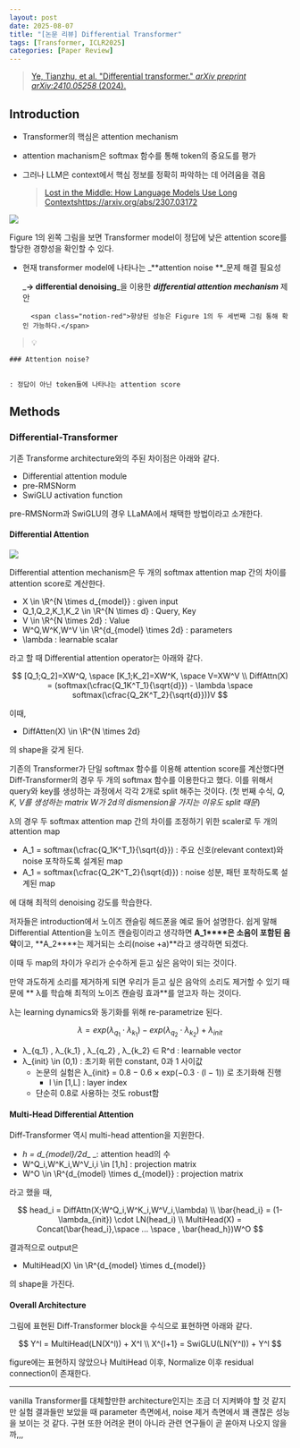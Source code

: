 ```yaml
---
layout: post
date: 2025-08-07
title: "[논문 리뷰] Differential Transformer"
tags: [Transformer, ICLR2025]
categories: [Paper Review]
---
```


> [Ye, Tianzhu, et al. "Differential transformer." ](https://arxiv.org/abs/2410.05258)[_arXiv preprint arXiv:2410.05258_](https://arxiv.org/abs/2410.05258)[ (2024).](https://arxiv.org/abs/2410.05258)



## Introduction

- Transformer의 핵심은 attention mechanism
- attention machanism은 softmax 함수를 통해 token의 중요도를 평가
- 그러나 LLM은 context에서 핵심 정보를 정확히 파악하는 데 어려움을 겪음

	> [Lost in the Middle: How Language Models Use Long Contextshttps://arxiv.org/abs/2307.03172](https://arxiv.org/abs/2307.03172)


![](https://prod-files-secure.s3.us-west-2.amazonaws.com/542b861c-36a8-4051-84e5-8804b6728dba/9083ea56-691a-4752-ae26-47f403431ac8/image.png?X-Amz-Algorithm=AWS4-HMAC-SHA256&X-Amz-Content-Sha256=UNSIGNED-PAYLOAD&X-Amz-Credential=ASIAZI2LB466ZZIJKJGL%2F20250809%2Fus-west-2%2Fs3%2Faws4_request&X-Amz-Date=20250809T110047Z&X-Amz-Expires=3600&X-Amz-Security-Token=IQoJb3JpZ2luX2VjEIP%2F%2F%2F%2F%2F%2F%2F%2F%2F%2FwEaCXVzLXdlc3QtMiJHMEUCIQDP%2FIGSkVU24uC80nKRRbDZ962aYoV1t%2BtP%2BviPoQvbLQIgQwk8g8h81o1ofxjTpNRQ%2FDr0Lpr3c5S0qGYvVRTOEYQqiAQIvP%2F%2F%2F%2F%2F%2F%2F%2F%2F%2FARAAGgw2Mzc0MjMxODM4MDUiDF5zfnt6MUT9NT%2BuRSrcA1Jk2kZqd6v1XhKZyzSDJL6CsaIeRbJHqrvpmtuOg0htp1TCO4w4saGyk5N%2BO4CF3NHd4xZ4VQDSTosCE9s2driGSKDrsa7yZil3VeQ3rkP6FAAp%2FFVk%2Fvn0XMTQhiMFEfNMelIyGGmfwedtcuVCNPxmuz2%2BHAqOSSTPY2au7c3Bm8ikA8GFWThywi%2F%2BwTsg9dfhcO3K%2BgiRDtjqsCcFP5x%2B%2BnDIPLHGDFOA9QFnbwoOdrmXlg6J0MVInVRN3NPa3M8JYBm4vW%2B0vPEhaKfSvFhUcsOapTgzMwRLhUROoNwfFroHIgCG5XqqlJaxUFdpPCxVh41RpPGS01aNBeHxF5p5hUpvya82dWAnkWcisYmay2pwcPG8BO5gRIlRwyaT2qKp7uIDyCFD2ND3l7hVpZkKNFAUeaEqh5OU837YQBXSJxZB2UT622hvg7yBymKFfyTWCLBEU6coDwkc%2Fqkm4lsyW0EONEfOVPVcG84nKQV%2FzKhELipc%2BICg2JaE%2FsokEIgfh7%2BlQ5vJkSIdYZvExhrD%2FcjPfSn2A2J37E8tAFIb3Mun%2BSqJjjE0yG5II1%2FCpAIb5smAhBCvFlEO6I30FHHAjh26zbv29C3kbP0IdBexYPVv1d05M5%2FZlirMMI3J3MQGOqUBXUSxdCuMZhw4JsLly26FSNrqOsQnRdQmJfduR4zfX3nTCOttzRxz6eiyoKSG2VymqLN1j2F7Hi9YC1j8M5PZF7epBk4vuuOxKqxnfQUaxnLRyrIzFpB0BtavHj2BILyO0OKz2%2BuEm4AR8ymsryJViDSc8Aqdw7VxY5Ok7xDT34tv9REsefRlk2V5eMEAurjkyNTXZ%2FShAcQt0IMfxJx0MLNUDytw&X-Amz-Signature=077571da07cde950a27ea64c04bc7b982adf147649a5059bd0eb9c93bb65fd6c&X-Amz-SignedHeaders=host&x-amz-checksum-mode=ENABLED&x-id=GetObject)


Figure 1의 왼쪽 그림을 보면 Transformer model이 정답에 낮은 attention score를 할당한 경향성을 확인할 수 있다.

- 현재 transformer model에 나타나는 _**attention noise **_문제 해결 필요성

	_**→ differential denoising**_을 이용한 _**differential attention mechanism**_ 제안


		<span class="notion-red">향상된 성능은 Figure 1의 두 세번째 그림 통해 확인 가능하다.</span>


> 💡 


	### Attention noise?


	: 정답이 아닌 token들에 나타나는 attention score



## Methods



### Differential-Transformer


기존 Transforme architecture와의 주된 차이점은 아래와 같다.

- Differential attention module
- pre-RMSNorm
- SwiGLU activation function

pre-RMSNorm과 SwiGLU의 경우 LLaMA에서 채택한 방법이라고 소개한다.



#### Differential Attention


![](https://prod-files-secure.s3.us-west-2.amazonaws.com/542b861c-36a8-4051-84e5-8804b6728dba/116d70b2-1963-4810-9167-f4c7d8a06e8f/image.png?X-Amz-Algorithm=AWS4-HMAC-SHA256&X-Amz-Content-Sha256=UNSIGNED-PAYLOAD&X-Amz-Credential=ASIAZI2LB466ZZIJKJGL%2F20250809%2Fus-west-2%2Fs3%2Faws4_request&X-Amz-Date=20250809T110047Z&X-Amz-Expires=3600&X-Amz-Security-Token=IQoJb3JpZ2luX2VjEIP%2F%2F%2F%2F%2F%2F%2F%2F%2F%2FwEaCXVzLXdlc3QtMiJHMEUCIQDP%2FIGSkVU24uC80nKRRbDZ962aYoV1t%2BtP%2BviPoQvbLQIgQwk8g8h81o1ofxjTpNRQ%2FDr0Lpr3c5S0qGYvVRTOEYQqiAQIvP%2F%2F%2F%2F%2F%2F%2F%2F%2F%2FARAAGgw2Mzc0MjMxODM4MDUiDF5zfnt6MUT9NT%2BuRSrcA1Jk2kZqd6v1XhKZyzSDJL6CsaIeRbJHqrvpmtuOg0htp1TCO4w4saGyk5N%2BO4CF3NHd4xZ4VQDSTosCE9s2driGSKDrsa7yZil3VeQ3rkP6FAAp%2FFVk%2Fvn0XMTQhiMFEfNMelIyGGmfwedtcuVCNPxmuz2%2BHAqOSSTPY2au7c3Bm8ikA8GFWThywi%2F%2BwTsg9dfhcO3K%2BgiRDtjqsCcFP5x%2B%2BnDIPLHGDFOA9QFnbwoOdrmXlg6J0MVInVRN3NPa3M8JYBm4vW%2B0vPEhaKfSvFhUcsOapTgzMwRLhUROoNwfFroHIgCG5XqqlJaxUFdpPCxVh41RpPGS01aNBeHxF5p5hUpvya82dWAnkWcisYmay2pwcPG8BO5gRIlRwyaT2qKp7uIDyCFD2ND3l7hVpZkKNFAUeaEqh5OU837YQBXSJxZB2UT622hvg7yBymKFfyTWCLBEU6coDwkc%2Fqkm4lsyW0EONEfOVPVcG84nKQV%2FzKhELipc%2BICg2JaE%2FsokEIgfh7%2BlQ5vJkSIdYZvExhrD%2FcjPfSn2A2J37E8tAFIb3Mun%2BSqJjjE0yG5II1%2FCpAIb5smAhBCvFlEO6I30FHHAjh26zbv29C3kbP0IdBexYPVv1d05M5%2FZlirMMI3J3MQGOqUBXUSxdCuMZhw4JsLly26FSNrqOsQnRdQmJfduR4zfX3nTCOttzRxz6eiyoKSG2VymqLN1j2F7Hi9YC1j8M5PZF7epBk4vuuOxKqxnfQUaxnLRyrIzFpB0BtavHj2BILyO0OKz2%2BuEm4AR8ymsryJViDSc8Aqdw7VxY5Ok7xDT34tv9REsefRlk2V5eMEAurjkyNTXZ%2FShAcQt0IMfxJx0MLNUDytw&X-Amz-Signature=3387892d7735e47914e99c08e629b14cddf3e25d89760c747d9ac94fcb00f399&X-Amz-SignedHeaders=host&x-amz-checksum-mode=ENABLED&x-id=GetObject)


Differential attention mechanism은 두 개의 softmax attention map 간의 차이를 attention score로 계산한다.

- X \in \R^{N \times d\_{model}} : given input
- Q\_1,Q\_2,K\_1,K\_2 \in \R^{N \times d} : Query, Key
- V \in \R^{N \times 2d} : Value
- W^Q,W^K,W^V \in \R^{d\_{model} \times 2d} : parameters
- \lambda : learnable scalar

라고 할 때 Differential attention operator는 아래와 같다.


$$
[Q_1;Q_2]=XW^Q, \space [K_1;K_2]=XW^K, \space V=XW^V \\
DiffAttn(X) = (softmax(\cfrac{Q_1K^T_1}{\sqrt{d}}) - \lambda \space softmax(\cfrac{Q_2K^T_2}{\sqrt{d}}))V
$$


이때,

- DiffAtten(X) \in \R^{N \times 2d}

의 shape을 갖게 된다.


기존의 Transformer가 단일 softmax 함수를 이용해 attention score를 계산했다면 Diff-Transformer의 경우 두 개의 softmax 함수를 이용한다고 했다. 이를 위해서 query와 key를 생성하는 과정에서 각각 2개로 split 해주는 것이다. <span class="notion-red">(첫 번째 수식, </span><span class="notion-red">_Q, K, V를 생성하는 matrix W가 2d의 dismension을 가지는 이유도 split 때문_</span><span class="notion-red">)</span>


 λ의 경우 두 softmax attention map 간의 차이를 조정하기 위한 scaler로 두 개의 attention map

- A\_1 = softmax(\cfrac{Q\_1K^T\_1}{\sqrt{d}}) : 주요 신호(relevant context)와 noise 포착하도록 설계된 map
- A\_1 = softmax(\cfrac{Q\_2K^T\_2}{\sqrt{d}}) : noise 성분, 패턴 포착하도록 설계된 map 

에 대해 최적의 denoising 강도를 학습한다.


저자들은 introduction에서 노이즈 캔슬링 헤드폰을 예로 들어 설명한다. 쉽게 말해 Differential Attention을 노이즈 캔슬링이라고 생각하면 **A\_1****은 소음이 포함된 음악**이고, **A\_2****는 제거되는 소리(noise +a)**라고 생각하면 되겠다. 


이때 두 map의 차이가 우리가 순수하게 듣고 싶은 음악이 되는 것이다. 


만약 과도하게 소리를 제거하게 되면 우리가 듣고 싶은 음악의 소리도 제거할 수 있기 때문에 ** λ를 학습해 최적의 노이즈 캔슬링 효과**를 얻고자 하는 것이다.


λ는 learning dynamics와 동기화를 위해 re-parametrize 된다.


$$
\lambda = exp(\lambda_{q_1} \cdot \lambda_{k_1}) - exp(\lambda_{q_2} \cdot \lambda_{k_2}) + \lambda_{init}
$$

- λ\_{q\_1} , λ\_{k\_1} , λ\_{q\_2} , λ\_{k\_2} ∈ R^d : learnable vector
- λ\_{init} \in (0,1) : 초기화 위한 constant, 0과 1 사이값
	- 논문의 실험은 λ\_{init} = 0.8 − 0.6 × exp(−0.3 · (l − 1)) 로 초기화해 진행
		- l \in [1,L] : layer index
	- 단순히 0.8로 사용하는 것도 robust함


#### **Multi-Head Differential Attention**


Diff-Transformer 역시 multi-head attention을 지원한다.

- _h = d\_{model}/2d__ _: attention head의 수
- W^Q\_i,W^K\_i,W^V\_i,i \in [1,h] : projection matrix
- W^O \in \R^{d\_{model} \times d\_{model}} : projection matrix

라고 했을 때,


$$
head_i = DiffAttn(X;W^Q_i,W^K_i,W^V_i,\lambda) \\
\bar{head_i} = (1-\lambda_{init}) \cdot LN(head_i) \\
MultiHead(X) = Concat(\bar{head_i},\space ... \space , \bar{head_h})W^O
$$


결과적으로 output은

- MultiHead(X) \in \R^{d\_{model} \times d\_{model}}

의 shape을 가진다.



#### Overall Architecture


그림에 표현된 Diff-Transformer block을 수식으로 표현하면 아래와 같다.


$$
Y^l = MultiHead(LN(X^l)) + X^l \\
X^{l+1} = SwiGLU(LN(Y^l)) + Y^l
$$


figure에는 표현하지 않았으나 MultiHead 이후, Normalize 이후 residual connection이 존재한다.


---


vanilla Transformer를 대체할만한 architecture인지는 조금 더 지켜봐야 할 것 같지만 실험 결과들만 보았을 때 parameter 측면에서, noise 제거 측면에서 꽤 괜찮은 성능을 보이는 것 같다. 구현 또한 어려운 편이 아니라 관련 연구들이 곧 쏟아져 나오지 않을까,,,

